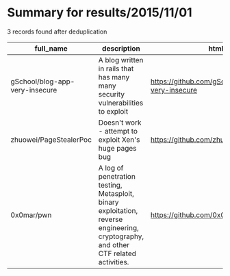 
# Summary for results/2015/11/01
    
3 records found after deduplication

| full_name | description | html_url | matched_list | matched_count | pushed_at | size | stargazers_count | language | forks_count | vul_ids |
|--------------------------------|-------------------------------------------------------------------------------------------------------------------------------------|---------------------------------------------------|---------------------------------------------|-----------------|---------------------------|--------|--------------------|------------|---------------|-----------|
| gSchool/blog-app-very-insecure | A blog written in rails that has many many security vulnerabilities to exploit | https://github.com/gSchool/blog-app-very-insecure | ['exploit'] | 1 | 2015-11-01 19:37:01+00:00 | 204 | 0 | Ruby | 16 | [] |
| zhuowei/PageStealerPoc | Doesn't work - attempt to exploit Xen's huge pages bug | https://github.com/zhuowei/PageStealerPoc | ['exploit'] | 1 | 2015-11-01 06:36:41+00:00 | 124 | 0 | C | 0 | [] |
| 0x0mar/pwn | A log of penetration testing, Metasploit, binary exploitation, reverse engineering, cryptography, and other CTF related activities. | https://github.com/0x0mar/pwn | ['exploit', 'metasploit module OR payload'] | 2 | 2015-11-01 22:13:18+00:00 | 79 | 4 | Python | 1 | [] |
